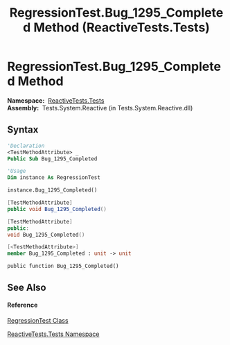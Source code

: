 ﻿---
title: RegressionTest.Bug_1295_Completed Method  (ReactiveTests.Tests)
TOCTitle: Bug_1295_Completed Method
ms:assetid: M:ReactiveTests.Tests.RegressionTest.Bug_1295_Completed
ms:mtpsurl: https://msdn.microsoft.com/en-us/library/reactivetests.tests.regressiontest.bug_1295_completed(v=VS.103)
ms:contentKeyID: 36618900
ms.date: 06/28/2011
mtps_version: v=VS.103
f1_keywords:
- ReactiveTests.Tests.RegressionTest.Bug_1295_Completed
dev_langs:
- CSharp
- JScript
- VB
- FSharp
- c++
---

# RegressionTest.Bug\_1295\_Completed Method

**Namespace:**  [ReactiveTests.Tests](hh289046\(v=vs.103\).md)  
**Assembly:**  Tests.System.Reactive (in Tests.System.Reactive.dll)

## Syntax

``` vb
'Declaration
<TestMethodAttribute> _
Public Sub Bug_1295_Completed
```

``` vb
'Usage
Dim instance As RegressionTest

instance.Bug_1295_Completed()
```

``` csharp
[TestMethodAttribute]
public void Bug_1295_Completed()
```

``` c++
[TestMethodAttribute]
public:
void Bug_1295_Completed()
```

``` fsharp
[<TestMethodAttribute>]
member Bug_1295_Completed : unit -> unit 
```

``` jscript
public function Bug_1295_Completed()
```

## See Also

#### Reference

[RegressionTest Class](hh288966\(v=vs.103\).md)

[ReactiveTests.Tests Namespace](hh289046\(v=vs.103\).md)

